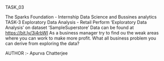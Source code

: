 TASK_03

The Sparks Foundation - Internship Data Science and Bussines analytics
TASK-3 Exploratory Data Analysis - Retail Perform ‘Exploratory Data Analysis’ on dataset ‘SampleSuperstore’ Data can be found at https://bit.ly/3i4rbWl
As a business manager try to find ou the weak areas where you can work to make more profit. What all business problem you can derive from exploring the data?

AUTHOR :- Apurva Chatterjee
